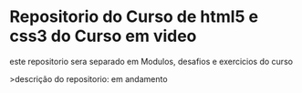 <h1>Repositorio do Curso de html5 e css3 do Curso em video</h1>
<p>este repositorio sera separado em Modulos, desafios e exercicios do curso</p>
>descrição do repositorio:
em andamento 